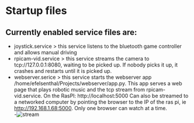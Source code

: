 # Startup files
## Currently enabled service files are: 
  - joystick.service > this service listens to the bluetooth game controller and allows manual driving
  - rpicam-vid.service > this service streams the camera to tcp://127.0.0.1:8080, waiting to be picked up.  If nobody picks it up, it crashes and restarts until it is picked up.  
  - webserver.serice > this service starts the webserver app /home/efelsenthal/Projects/webserver/app.py.  This app serves a web page that plays robotic music and the tcp stream from rpicam-vid.service. On the RasPI: http://localhost:5000  Can also be streamed to a networked computer by pointing the browser to the IP of the ras pi, ie http://192.168.1.68:5000.  Only one browser can watch at a time.  
  -![stream](https://github.com/user-attachments/assets/47d52f83-f353-487d-9944-b4990953498c)
